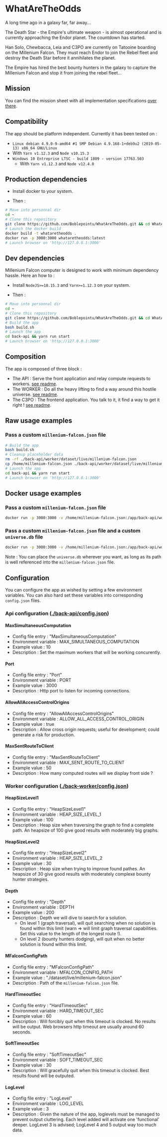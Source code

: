 # WhatAreTheOdds
A long time ago in a galaxy far, far away...

The Death Star - the Empire's ultimate weapon - is almost operational and is currently approaching the Endor planet. The countdown has started.

Han Solo, Chewbacca, Leia and C3PO are currently on Tatooine boarding on the Millenium Falcon. They must reach Endor to join the Rebel fleet and destroy the Death Star before it annihilates the planet.

The Empire has hired the best bounty hunters in the galaxy to capture the Millenium Falcon and stop it from joining the rebel fleet...


## Mission

You can find the mission sheet with all implementation specifications [over there](./MISSION.md).

## Compatibility

The app should be platform independent. Currently it has been tested on :
-  `Linux debian 4.9.0-9-amd64 #1 SMP Debian 4.9.168-1+deb9u2 (2019-05-13) x86_64 GNU/Linux`
  - With `Yarn v1.12.3` and `Node v10.15.3`
- `Windows 10 Entreprise LTSC - build 1809 - version 17763.503`
  - With `Yarn v1.12.3` and `Node v12.4.0`

  
## Production dependencies

- Install docker to your system.

- Then :
```bash
# Move into personnal dir
cd ~
# Clone this repository
git clone https://github.com/Boblepointu/WhatAreTheOdds.git && cd WhatAreTheOdds
# Launch the docker build
docker build -t whataretheodds .
docker run -p 3000:3000 whataretheodds:latest
# Launch browser on 'http://127.0.0.1:3000'
```

## Dev dependencies

Millenium Falcon computer is designed to work with minimum dependency hassle. Here an how to :
- Install `NodeJS>=10.15.3` and `Yarn>=1.12.3` on your system.

- Then :
```bash
# Move into personnal dir
cd ~
# Clone this repository
git clone https://github.com/Boblepointu/WhatAreTheOdds.git && cd WhatAreTheOdds
# Build the app
bash build.sh
# Launch the app
cd back-api && yarn run start
# Launch browser on 'http://127.0.0.1:3000'
```

## Composition

The app is composed of three block :

- The API : Serve the front application and relay compute requests to workers. [see readme](./back-api/README.md).
- The WORKER : Do all the heavy lifting to find a way around this hostile universe. [see readme](./back-worker/README.md).
- The C3PO : The frontend application. You talk to it, it find a way to get it right ! [see readme](./front/README.md).

## Raw usage examples

### Pass a custom `millenium-falcon.json` file

```bash
# Build the app
bash build.sh
# Cleanup placeholder data
rm -rf ./back-api/worker/dataset/live/millenium-falcon.json
cp /home/millenium-falcon.json ./back-api/worker/dataset/live/millenium-falcon.json
# Launch the app
cd back-api && yarn run start
# Launch browser on 'http://127.0.0.1:3000'
```

## Docker usage examples

### Pass a custom `millenium-falcon.json` file

```bash
docker run -p 3000:3000 -v /home/millenium-falcon.json:/app/back-api/worker/dataset/live/millenium-falcon.json whataretheodds:latest
```

### Pass a custom `millenium-falcon.json` file and a custom `universe.db` file

```bash
docker run -p 3000:3000 -v /home/millenium-falcon.json:/app/back-api/worker/dataset/live/millenium-falcon.json -v /home/universe.db:/app/back-api/worker/dataset/live/universe.db whataretheodds:latest
```
Note : You can place the `universe.db` wherever you want, as long as its path is well referenced into the `millenium-falcon.json` file.

## Configuration

You can configure the app as wished by setting a few environment variables.
You can also hard set these variables into corresponding `config.json` files.

### Api configuration ([./back-api/config.json](./back-api/config.json))

#### MaxSimultaneousComputation 
  - Config file entry : "MaxSimultaneousComputation"
  - Environment variable : MAX_SIMULTANEOUS_COMPUTATION
  - Example value : 10
  - Description : Set the maximum workers that will be working concurently.

#### Port
  - Config file entry : "Port"
  - Environment variable : PORT
  - Example value : 3000
  - Description : Http port to listen for incoming connections.

#### AllowAllAccessControlOrigins
  - Config file entry : "AllowAllAccessControlOrigins"
  - Environment variable : ALLOW_ALL_ACCESS_CONTROL_ORIGIN
  - Example value : true
  - Description : Allow cross origin requests; useful for development; could generate a risk for production.

#### MaxSentRouteToClient
  - Config file entry : "MaxSentRouteToClient"
  - Environment variable : MAX_SENT_ROUTE_TO_CLIENT
  - Example value : 50
  - Description : How many computed routes will we display front side ?

### Worker configuration ([./back-worker/config.json](./back-worker/config.json))

#### HeapSizeLevel1 
  - Config file entry : "HeapSizeLevel1"
  - Environment variable : HEAP_SIZE_LEVEL_1
  - Example value : 100
  - Description : Heap size when traversing the graph to find a complete path. An heapsize of 100 give good results with moderately big graphs.

#### HeapSizeLevel2
  - Config file entry : "HeapSizeLevel2"
  - Environment variable : HEAP_SIZE_LEVEL_2
  - Example value : 30
  - Description : Heap size when trying to improve found pathes. An heapsize of 30 give good results with moderately complexe bounty hunter strategies.

#### Depth
  - Config file entry : "Depth"
  - Environment variable : DEPTH
  - Example value : 200
  - Description : Depth we will dive to search for a solution. 
      - On level 1 (graph traversal), will quit searching when no solution is found within this limit (warn => will limit graph traversal capabilities. Set this value to the length of the longest route !).
      - On level 2 (bounty hunters dodging), will quit when no better solution is found within this limit.

#### MFalconConfigPath
  - Config file entry : "MFalconConfigPath"
  - Environment variable : MFALCON_CONFIG_PATH
  - Example value : "./dataset/live/millenium-falcon.json"
  - Description : Path of the `millenium-falcon.json` file.

#### HardTimeoutSec
  - Config file entry : "HardTimeoutSec"
  - Environment variable : HARD_TIMEOUT_SEC
  - Example value : 60
  - Description : Will forcibly quit when this timeout is clocked. No results will be output. Web browsers http timeout are usually around 60 seconds.

#### SoftTimeoutSec
  - Config file entry : "SoftTimeoutSec"
  - Environment variable : SOFT_TIMEOUT_SEC
  - Example value : 30
  - Description : Will gracefully quit when this timeout is clocked. Best results found will be outputed.

#### LogLevel
  - Config file entry : "LogLevel"
  - Environment variable : LOG_LEVEL
  - Example value : 3
  - Description : Given the nature of the app, loglevels must be managed to prevent output cluttering. Each level added will activate one 'functional' deeper. LogLevel 3 is advised; LogLevel 4 and 5 output way too much data.
